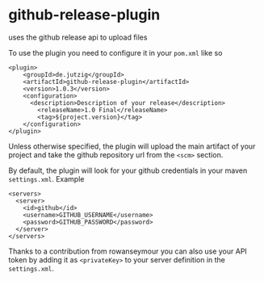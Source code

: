 github-release-plugin
=====================

uses the github release api to upload files

To use the plugin you need to configure it in your `pom.xml` like so

```
<plugin>
	<groupId>de.jutzig</groupId>
	<artifactId>github-release-plugin</artifactId>
	<version>1.0.3</version>
	<configuration>
	  <description>Description of your release</description>
		<releaseName>1.0 Final</releaseName>
		<tag>${project.version}</tag>
	</configuration>
</plugin>
```

Unless otherwise specified, the plugin will upload the main artifact of your project and take the github repository url from the `<scm>` section.

By default, the plugin will look for your github credentials in your maven `settings.xml`. Example
```
<servers>
  <server>
    <id>github</id>
    <username>GITHUB_USERNAME</username>
    <password>GITHUB_PASSWORD</password>
  </server>
</servers>
```

Thanks to a contribution from rowanseymour you can also use your API token by adding it as `<privateKey>` to your server definition in the `settings.xml`.
